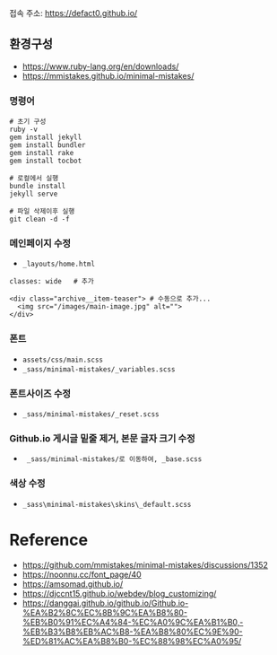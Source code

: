접속 주소: https://defact0.github.io/

## 환경구성

- https://www.ruby-lang.org/en/downloads/
- https://mmistakes.github.io/minimal-mistakes/


### 명령어

```shell
# 초기 구성
ruby -v
gem install jekyll
gem install bundler
gem install rake
gem install tocbot

# 로컬에서 실행
bundle install
jekyll serve

# 파일 삭제이후 실행
git clean -d -f
```

### 메인페이지 수정
- `_layouts/home.html`

```
classes: wide   # 추가

<div class="archive__item-teaser"> # 수동으로 추가...
  <img src="/images/main-image.jpg" alt="">
</div>
```

### 폰트
- `assets/css/main.scss`
- `_sass/minimal-mistakes/_variables.scss`

### 폰트사이즈 수정
- `_sass/minimal-mistakes/_reset.scss`

### Github.io 게시글 밑줄 제거, 본문 글자 크기 수정
- ` _sass/minimal-mistakes/로 이동하여, _base.scss` 

### 색상 수정
- `_sass\minimal-mistakes\skins\_default.scss`

# Reference
- https://github.com/mmistakes/minimal-mistakes/discussions/1352
- https://noonnu.cc/font_page/40
- https://amsomad.github.io/
- https://djccnt15.github.io/webdev/blog_customizing/
- https://danggai.github.io/github.io/Github.io-%EA%B2%8C%EC%8B%9C%EA%B8%80-%EB%B0%91%EC%A4%84-%EC%A0%9C%EA%B1%B0,-%EB%B3%B8%EB%AC%B8-%EA%B8%80%EC%9E%90-%ED%81%AC%EA%B8%B0-%EC%88%98%EC%A0%95/